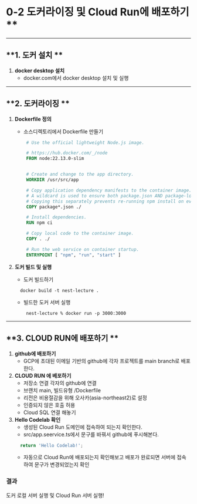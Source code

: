 # 0-2 도커라이징 및 Cloud Run에 배포하기 **

---

## **1. 도커 설치 **
1. **docker desktop 설치**
   - docker.com에서 docker desktop 설치 및 실행

---

## **2. 도커라이징 **
1. **Dockerfile 정의**
   - 소스디렉토리에서 Dockerfile 만들기
     ```dockerfile
      # Use the official lightweight Node.js image.

      # https://hub.docker.com/_/node
      FROM node:22.13.0-slim


      # Create and change to the app directory.
      WORKDIR /usr/src/app

      # Copy application dependency manifests to the container image.
      # A wildcard is used to ensure both package.json AND package-lock.json are copied.
      # Copying this separately prevents re-running npm install on every code change.
      COPY package*.json ./

      # Install dependencies.
      RUN npm ci

      # Copy local code to the container image.
      COPY . ./

      # Run the web service on container startup.
      ENTRYPOINT [ "npm", "run", "start" ]
     ```

2. **도커 빌드 및 실행**
   - 도커 빌드하기
    ```console
      docker build -t nest-lecture .
     ```
   - 빌드한 도커 서버 실행
     ```console
      nest-lecture % docker run -p 3000:3000
     ```
---
## **3. CLOUD RUN에 배포하기 **
1. **github에 배포하기**
   - GCP에 초대된 이메일 기반의 github에 각자 프로젝트를 main branch로 배포한다.
2. **CLOUD RUN 에 베포하기**
   - 저장소 연결 각자의 github에 연결
   - 브랜치 main, 빌드유형 /Dockerfile
   - 리전은 비용절감을 위해 오사카(asia-northeast2)로 설정
   - 인증되지 않은 호출 허용
   - Cloud SQL 연결 해놓기
3. **Hello Codelab 확인**
   - 생성된 Cloud Run 도메인에 접속하여 되는지 확인한다.
   - src/app.seervice.ts에서 문구를 바꿔서 github에 푸시해본다.
    ```ts
      return 'Hello Codelab!';
    ```
    - 자동으로 Cloud Run에 배포되는지 확인해보고 배포가 완료되면 서버에 접속하여 문구가 변경되었는지 확인



### 결과
도커 로컬 서버 실행 및 Cloud Run 서버 실행!

